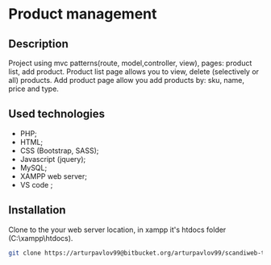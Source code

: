 # Product management

## Description

Project using mvc patterns(route, model,controller, view), pages: product list, add product. Product list page allows you to view, delete (selectively or all) products.
Add product page allow you add products by: sku, name, price and type.

## Used technologies

* PHP;
* HTML;
* CSS (Bootstrap, SASS);
* Javascript (jquery);
* MySQL;
* XAMPP web server;
* VS code ;

## Installation

Clone to the your web server location, in xampp it's htdocs folder (C:\xampp\htdocs).

```bash
git clone https://arturpavlov99@bitbucket.org/arturpavlov99/scandiweb-test-task.git
